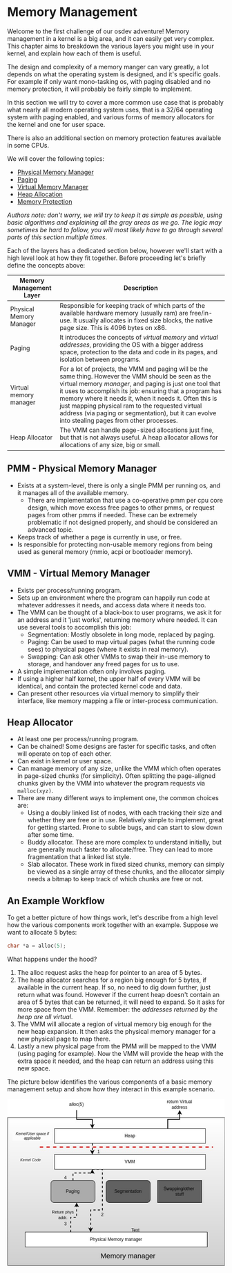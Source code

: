 # Memory Management

Welcome to the first challenge of our osdev adventure! Memory management in a kernel is a big area, and it can easily get very complex. This chapter aims to breakdown the various layers you might use in your kernel, and explain how each of them is useful.

The design and complexity of a memory manger can vary greatly, a lot depends on what the operating system is designed, and it's specific goals. For example if only want mono-tasking os, with paging disabled and no memory protection, it will probably be fairly simple to implement. 

In this section we will try to cover a more common use case that is probably what nearly all modern operating system uses, that is a 32/64 operating system with paging enabled, and various forms of memory allocators for the kernel and one for user space.

There is also an additional section on memory protection features available in some CPUs.

We will cover the following topics: 

* [Physical Memory Manager](02_Physical_Memory.md)
* [Paging](03_Paging.md)
* [Virtual Memory Manager](04_Virtual_Memory_Manager.md)
* [Heap Allocation](05_Heap_Allocation.md)
* [Memory Protection](06_Memory_Protection.md)

*Authors note: don't worry, we will try to keep it as simple as possible, using basic algorithms and explaining all the gray areas as we go. The logic may sometimes be hard to follow, you will most likely have to go through several parts of this section multiple times.*

Each of the layers has a dedicated section below, however we'll start with a high level look at how they fit together. Before proceeding let's briefly define the concepts above: 

| Memory Management Layer | Description |
|---|-------------|
| Physical Memory Manager | Responsible for keeping track of which parts of the available hardware memory (usually ram) are free/in-use. It usually allocates in fixed size blocks, the native page size. This is 4096 bytes on x86.|
| Paging | It introduces the concepts of *virtual memory* and *virtual addresses*, providing the OS with a bigger address space, protection to the data and code in its pages, and isolation between programs. | 
| Virtual memory manager | For a lot of projects, the VMM and paging will be the same thing. However the VMM should be seen as the virtual memory *manager*, and paging is just one tool that it uses to accomplish its job: ensuring that a program has memory where it needs it, when it needs it. Often this is just mapping physical ram to the requested virtual address (via paging or segmentation), but it can evolve into stealing pages from other processes. |
| Heap Allocator | The VMM can handle page-sized allocations just fine, but that is not always useful. A heap allocator allows for allocations of any size, big or small. | 

## PMM - Physical Memory Manager

- Exists at a system-level, there is only a single PMM per running os, and it manages all of the available memory. 
  - There are implementation that use a co-operative pmm per cpu core design, which move excess free pages to other pmms, or request pages from other pmms if needed. These can be extremely problematic if not designed properly, and should be considered an advanced topic.
- Keeps track of whether a page is currently in use, or free.
- Is responsible for protecting non-usable memory regions from being used as general memory (mmio, acpi or bootloader memory).

## VMM - Virtual Memory Manager
- Exists per process/running program.
- Sets up an environment where the program can happily run code at whatever addresses it needs, and access data where it needs too.
- The VMM can be thought of a black-box to user programs, we ask it for an address and it 'just works', returning memory where needed. It can use several tools to accomplish this job:
   - Segmentation: Mostly obsolete in long mode, replaced by paging.
   - Paging: Can be used to map virtual pages (what the running code sees) to physical pages (where it exists in real memory).
   - Swapping: Can ask other VMMs to swap their in-use memory to storage, and handover any freed pages for us to use.
- A simple implementation often only involves paging.
- If using a higher half kernel, the upper half of every VMM will be identical, and contain the protected kernel code and data.
- Can present other resources via virtual memory to simplify their interface, like memory mapping a file or inter-process communication.

## Heap Allocator
- At least one per process/running program. 
- Can be chained! Some designs are faster for specific tasks, and often will operate on top of each other.
- Can exist in kernel or user space.
- Can manage memory of any size, unlike the VMM which often operates in page-sized chunks (for simplicity). Often splitting the page-aligned chunks given by the VMM into whatever the program requests via `malloc(xyz)`.
- There are many different ways to implement one, the common choices are:
  - Using a doubly linked list of nodes, with each tracking their size and whether they are free or in use. Relatively simple to implement, great for getting started. Prone to subtle bugs, and can start to slow down after some time.
  - Buddy allocator. These are more complex to understand initially, but are generally much faster to allocate/free. They can lead to more fragmentation that a linked list style. 
  - Slab allocator. These work in fixed sized chunks, memory can simply be viewed as a single array of these chunks, and the allocator simply needs a bitmap to keep track of which chunks are free or not.

## An Example Workflow

To get a better picture of how things work, let's describe from a high level how the various components work together with an example. Suppose we want to allocate 5 bytes: 

```C
char *a = alloc(5);
```

What happens under the hood? 

1. The alloc request asks the heap for pointer to an area of 5 bytes.
2. The heap allocator searches for a region big enough for 5 bytes, if available in the current heap. If so, no need to dig down further, just return what was found. However if the current heap doesn't contain an area of 5 bytes that can be returned, it will need to expand. So it asks for more space from the VMM. Remember: the *addresses returned by the heap are all virtual*.
3. The VMM will allocate a region of virtual memory big enough for the new heap expansion. It then asks the physical memory manager for a new physical page to map there.
4. Lastly a new physical page from the PMM will be mapped to the VMM (using paging for example). Now the VMM will provide the heap with the extra space it needed, and the heap can return an address using this new space.

The picture below identifies the various components of a basic memory management setup and show how they interact in this example scenario.

![Memory management](/Images/memorymanager_example.jpg)

